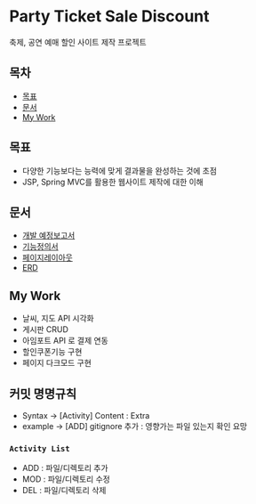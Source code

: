 # Party Ticket Sale Discount

축제, 공연 예매 할인 사이트 제작 프로젝트

## 목차

- [목표](#목표)
- [문서](#문서)
- [My Work](#My-Work)

## 목표

- 다양한 기능보다는 능력에 맞게 결과물을 완성하는 것에 초점
- JSP, Spring MVC를 활용한 웹사이트 제작에 대한 이해

## 문서

- [개발 예정보고서](https://www.notion.so/01-b6f2643d30a742d981f6d00166ccf7d2)
- [기능정의서](https://www.notion.so/03-2502e0adc4ac4d1fae17b0b7d1dd914c)
- [페이지레이아웃](https://www.notion.so/05-d599411b1ea74e2784947e17e9973410)
- [ERD](https://www.notion.so/07-ERD-8076c2305f1c41e79707ec2186397abc)

## My Work

- 날씨, 지도 API 시각화
- 게시판 CRUD
- 아임포트 API 로 결제 연동
- 할인쿠폰기능 구현
- 페이지 다크모드 구현

## 커밋 명명규칙

- Syntax -> [Activity] Content : Extra
- example -> [ADD] gitignore 추가 : 영향가는 파일 있는지 확인 요망

### `Activity List`

- ADD : 파일/디렉토리 추가
- MOD : 파일/디렉토리 수정
- DEL : 파일/디렉토리 삭제

